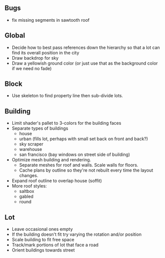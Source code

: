 ## Bugs
- fix missing segments in sawtooth roof

## Global

- Decide how to best pass references down the hierarchy so that a lot can find
  its overall position in the city
- Draw backdrop for sky
- Draw a yellowish ground color (or just use that as the background color if we 
  need no fade)

## Block

- Use skeleton to find property line then sub-divide lots.

## Building

- Limit shader's pallet to 3-colors for the building faces
- Separate types of buildings
  - house
  - urban (fills lot, perhaps with small set back on front and back?)
  - sky scraper
  - warehouse
  - san francisco (bay windows on street side of building)
- Optimize mesh building and rendering.
  - Separate meshes for roof and walls. Scale walls for floors.
  - Cache plans by outline so they're not rebuilt every time the layout changes.
- Expand roof outline to overlap house (soffit)
- More roof styles:
  - saltbox
  - gabled
  - round

## Lot

- Leave occasional ones empty
- If the building doesn't fit try varying the rotation and/or position 
- Scale building to fit free space
- Track/mark portions of lot that face a road
- Orient buildings towards street
